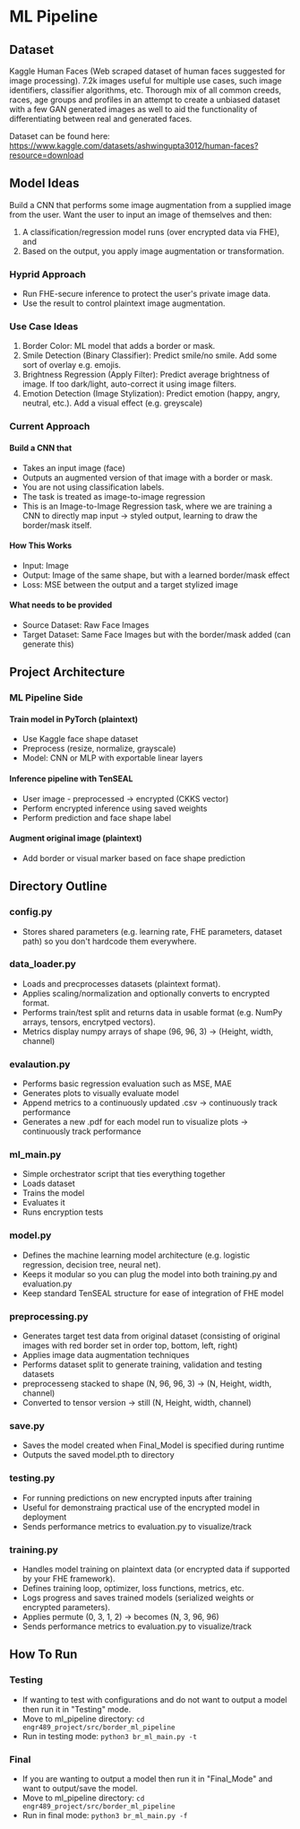 # ML Pipeline

## Dataset

Kaggle Human Faces (Web scraped dataset of human faces suggested for image processing). 7.2k images useful for multiple use cases, such image identifiers, classifier algorithms, etc. Thorough mix of all common creeds, races, age groups and profiles in an attempt to create a unbiased dataset with a few GAN generated images as well to aid the functionality of differentiating between real and generated faces.

Dataset can be found here: <https://www.kaggle.com/datasets/ashwingupta3012/human-faces?resource=download>

## Model Ideas

Build a CNN that performs some image augmentation from a supplied image from the user. Want the user to input an image of themselves and then:

1. A classification/regression model runs (over encrypted data via FHE), and
1. Based on the output, you apply image augmentation or transformation.

### Hyprid Approach

- Run FHE-secure inference to protect the user's private image data.
- Use the result to control plaintext image augmentation.

### Use Case Ideas

1. Border Color: ML model that adds a border or mask.
1. Smile Detection (Binary Classifier): Predict smile/no smile. Add some sort of overlay e.g. emojis.
1. Brightness Regression (Apply Filter): Predict average brightness of image. If too dark/light, auto-correct it using image filters.
1. Emotion Detection (Image Stylization): Predict emotion (happy, angry, neutral, etc.). Add a visual effect (e.g. greyscale)

### Current Approach

#### Build a CNN that

- Takes an input image (face)
- Outputs an augmented version of that image with a border or mask.
- You are not using classification labels.
- The task is treated as image-to-image regression
- This is an Image-to-Image Regression task, where we are training a CNN to directly map input -> styled output, learning to draw the border/mask itself.

#### How This Works

- Input: Image
- Output: Image of the same shape, but with a learned border/mask effect
- Loss: MSE between the output and a target stylized image

#### What needs to be provided

- Source Dataset: Raw Face Images
- Target Dataset: Same Face Images but with the border/mask added (can generate this)

## Project Architecture

### ML Pipeline Side

#### Train model in PyTorch (plaintext)

- Use Kaggle face shape dataset
- Preprocess (resize, normalize, grayscale)
- Model: CNN or MLP with exportable linear layers

#### Inference pipeline with TenSEAL

- User image - preprocessed -> encrypted (CKKS vector)
- Perform encrypted inference using saved weights
- Perform prediction and face shape label

#### Augment original image (plaintext)

- Add border or visual marker based on face shape prediction

## Directory Outline

### config.py

- Stores shared parameters (e.g. learning rate, FHE parameters, dataset path) so you don't hardcode them everywhere.

### data_loader.py

- Loads and precprocesses datasets (plaintext format).
- Applies scaling/normalization and optionally converts to encrypted format.
- Performs train/test split and returns data in usable format (e.g. NumPy arrays, tensors, encrytped vectors).
- Metrics display numpy arrays of shape (96, 96, 3) -> (Height, width, channel)

### evalaution.py

- Performs basic regression evaluation such as MSE, MAE
- Generates plots to visually evaluate model
- Append metrics to a continuously updated .csv -> continuously track performance
- Generates a new .pdf for each model run to visualize plots -> continuously track performance

### ml_main.py

- Simple orchestrator script that ties everything together
- Loads dataset
- Trains the model
- Evaluates it
- Runs encryption tests

### model.py

- Defines the machine learning model architecture (e.g. logistic regression, decision tree, neural net).
- Keeps it modular so you can plug the model into both training.py and evaluation.py
- Keep standard TenSEAL structure for ease of integration of FHE model

### preprocessing.py

- Generates target test data from original dataset (consisting of original images with red border set in order top, bottom, left, right)
- Applies image data augmentation techniques
- Performs dataset split to generate training, validation and testing datasets
- preprocesseng stacked to shape (N, 96, 96, 3) -> (N, Height, width, channel)
- Converted to tensor version -> still (N, Height, width, channel)

### save.py

- Saves the model created when Final_Model is specified during runtime
- Outputs the saved model.pth to directory

### testing.py

- For running predictions on new encrypted inputs after training
- Useful for demonstraing practical use of the encrypted model in deployment
- Sends performance metrics to evaluation.py to visualize/track

### training.py

- Handles model training on plaintext data (or encrypted data if supported by your FHE framework).
- Defines training loop, optimizer, loss functions, metrics, etc.
- Logs progress and saves trained models (serialized weights or encrypted parameters).
- Applies permute (0, 3, 1, 2) -> becomes (N, 3, 96, 96)
- Sends performance metrics to evaluation.py to visualize/track

## How To Run

### Testing

- If wanting to test with configurations and do not want to output a model then run it in "Testing" mode.
- Move to ml_pipeline directory: `cd engr489_project/src/border_ml_pipeline`
- Run in testing mode: `python3 br_ml_main.py -t`

### Final

- If you are wanting to output a model then run it in "Final_Mode" and want to output/save the model.
- Move to ml_pipeline directory: `cd engr489_project/src/border_ml_pipeline`
- Run in final mode: `python3 br_ml_main.py -f`
